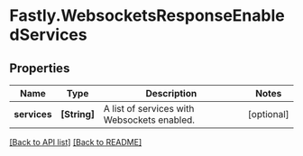# Fastly.WebsocketsResponseEnabledServices

## Properties

Name | Type | Description | Notes
------------ | ------------- | ------------- | -------------
**services** | **[String]** | A list of services with Websockets enabled. | [optional] 


[[Back to API list]](../../README.md#endpoints) [[Back to README]](../../README.md)
